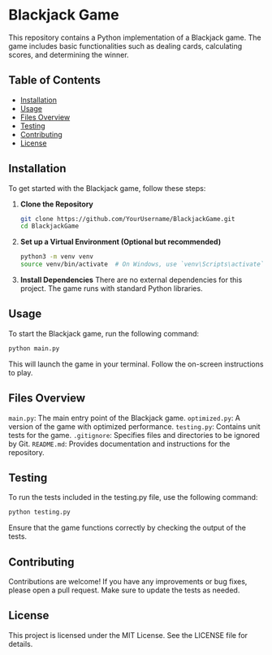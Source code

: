 # Blackjack Game

This repository contains a Python implementation of a Blackjack game. The game includes basic functionalities such as dealing cards, calculating scores, and determining the winner.

## Table of Contents
- [Installation](#installation)
- [Usage](#usage)
- [Files Overview](#files-overview)
- [Testing](#testing)
- [Contributing](#contributing)
- [License](#license)

## Installation

To get started with the Blackjack game, follow these steps:

1. **Clone the Repository**
   ```bash
   git clone https://github.com/YourUsername/BlackjackGame.git
   cd BlackjackGame
2. **Set up a Virtual Environment (Optional but recommended)**
   ```bash
   python3 -m venv venv
   source venv/bin/activate  # On Windows, use `venv\Scripts\activate`
3. **Install Dependencies**
There are no external dependencies for this project. The game runs with standard Python libraries.

## Usage
To start the Blackjack game, run the following command:
   ```bash
   python main.py
   ```
This will launch the game in your terminal. Follow the on-screen instructions to play.

## Files Overview
`main.py`: The main entry point of the Blackjack game.
`optimized.py`: A version of the game with optimized performance.
`testing.py`: Contains unit tests for the game.
`.gitignore`: Specifies files and directories to be ignored by Git.
`README.md`: Provides documentation and instructions for the repository.

## Testing
To run the tests included in the testing.py file, use the following command:

```bash
python testing.py
```
Ensure that the game functions correctly by checking the output of the tests.

## Contributing
Contributions are welcome! If you have any improvements or bug fixes, please open a pull request. Make sure to update the tests as needed.

## License
This project is licensed under the MIT License. See the LICENSE file for details.

